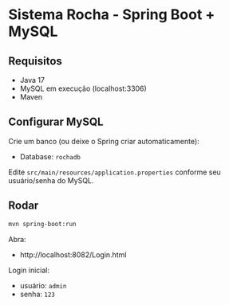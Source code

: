 # Sistema Rocha - Spring Boot + MySQL

## Requisitos
- Java 17
- MySQL em execução (localhost:3306)
- Maven

## Configurar MySQL
Crie um banco (ou deixe o Spring criar automaticamente):
- Database: `rochadb`

Edite `src/main/resources/application.properties` conforme seu usuário/senha do MySQL.

## Rodar
```bash
mvn spring-boot:run
```
Abra:
- http://localhost:8082/Login.html

Login inicial:
- usuário: `admin`
- senha: `123`
